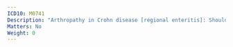 ```yaml
---
ICD10: M0741
Description: "Arthropathy in Crohn disease [regional enteritis]: Shoulder region"
Matters: No
Weight: 0
---
```


